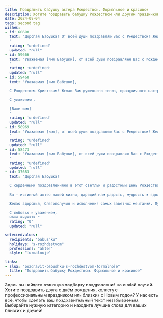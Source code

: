 ```yaml
---
title: Поздравить бабушку актера Рождеством. Формальное и красивое
description: Хотите поздравить бабушку Рождеством или другим праздником? Наш ИИ создаст незабываемое поздравление, а вы обязательно выделитесь среди других.  
date: 2024-09-04
tags: second tag
wishes:
- id: 60680
  text: "Дорогая Бабушка! От всей души поздравляю Вас с Рождеством! Желаю Вам крепкого здоровья, душевного тепла и  радости в наступающем году. Пусть этот светлый праздник наполнит Ваш дом счастьем и благополучием!
  "
  rating: "undefined"
  updated: "null"
- id: 59666
  text: "Уважаемая [Имя Бабушки], от всей души поздравляем Вас с Рождеством! Пусть этот светлый праздник принесет в Ваш дом мир, благополучие и любовь. Желаем Вам крепкого здоровья, бодрости духа и, конечно же, новых творческих успехов! Пусть каждый день будет наполнен радостью, а  театральная сцена  -  яркими ролями и признанием публики.
  "
  rating: "undefined"
  updated: "null"
- id: 59468
  text: "Уважаемая [имя Бабушки],
  
  С Рождеством Христовым! Желаю Вам душевного тепла, праздничного настроения и ярких впечатлений в этот светлый день. Пусть Рождественская звезда освещает Ваш путь, а  добрые дела и любовь близких наполняют  Вашу жизнь радостью.
  
  С уважением,
  
  [Ваше имя]
  "
  rating: "undefined"
  updated: "null"
- id: 58969
  text: "Уважаемая [имя], от всей души поздравляю Вас с Рождеством! Желаю Вам крепкого здоровья, душевного спокойствия и исполнения всех желаний. Пусть этот светлый праздник принесет в Вашу жизнь радость, любовь и мир.
  "
  rating: "undefined"
  updated: "null"
- id: 58473
  text: "Уважаемая [имя Бабушки], от всей души поздравляю Вас с Рождеством Христовым! Пусть этот светлый праздник принесет в Вашу жизнь мир, радость и благополучие. Желаю Вам крепкого здоровья, душевного покоя и вдохновения на новые творческие свершения!
  "
  rating: "undefined"
  updated: "null"
- id: 37683
  text: "Дорогая Бабушка!
  
  С сердечными поздравлениями в этот светлый и радостный день Рождества! Пусть в вашем доме царит тепло и уют, а каждый миг наполняется счастьем и любовью.
  
  Вы — истинный актер нашей жизни, дарящий нам радость, мудрость и вдохновение. Ваш талант делает мир вокруг ярче, а воспоминания о вашем искреннем смехе и доброте остаются в наших сердцах навсегда.
  
  Желаю здоровья, благополучия и исполнения самых заветных мечтаний. Пусть Рождество принесет вам мир, гармонию и много волшебных моментов!
  
  С любовью и уважением,
  Ваши внучата."
  rating: "0"
  updated: "null"

selectedValues:
  recipients: "babushku"
  holidays: "s-rozhdestvom"
  professions: "akter"
  style: "formalnoje"

links:
- slug: "pozdravit-babushku-s-rozhdestvom-formalnoje"
  title: "Поздравить бабушку Рождеством. Формальное и красивое"
---
```


Здесь вы найдете отличную подборку поздравлений на любой случай. 
Хотите поздравить друга с днём рождения, коллегу с профессиональным праздником или близких с Новым годом? У нас есть всё, чтобы сделать ваш поздравительный текст незабываемым. Выбирайте нужную категорию и находите лучшие слова для ваших близких и друзей!

